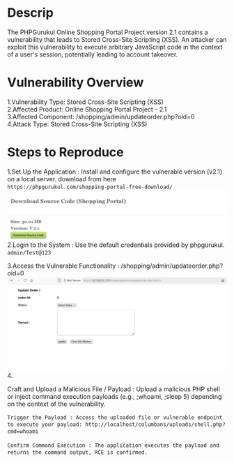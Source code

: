 # Descrip
The PHPGurukul Online Shopping Portal Project version 2.1 contains a vulnerability that leads to Stored Cross-Site Scripting (XSS). An attacker can exploit this vulnerability to execute arbitrary JavaScript code in the context of a user's session, potentially leading to account takeover.

# Vulnerability Overview
1.Vulnerability Type: Stored Cross-Site Scripting (XSS)  
2.Affected Product: Online Shopping Portal Project - 2.1  
3.Affected Component: /shopping/admin/updateorder.php?oid=0  
4.Attack Type: Stored Cross-Site Scripting (XSS)

# Steps to Reproduce

1.Set Up the Application : Install and configure the vulnerable version (v2.1) on a local server. download from here  
``https://phpgurukul.com/shopping-portal-free-download/``  
![](./11.png)
2.Login to the System : Use the default credentials provided by phpgurukul.  
``admin/Test@123``  

3.Access the Vulnerable Functionality : /shopping/admin/updateorder.php?oid=0  
![](./22.png)  
4.

Craft and Upload a Malicious File / Payload : Upload a malicious PHP shell or inject command execution payloads (e.g., ;whoami, ;sleep 5) depending on the context of the vulnerability.

    Trigger the Payload : Access the uploaded file or vulnerable endpoint to execute your payload: http://localhost/columbans/uploads/shell.php?cmd=whoami

    Confirm Command Execution : The application executes the payload and returns the command output, RCE is confirmed.
